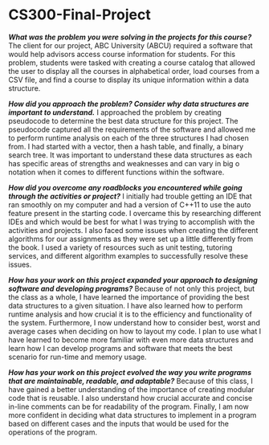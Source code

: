 # CS300-Final-Project

***What was the problem you were solving in the projects for this course?***
The client for our project, ABC University (ABCU) required a software that would help advisors access course information for students. For this problem, students were tasked with creating a course catalog that allowed the user to display all the courses in alphabetical order, load courses from a CSV file, and find a course to display its unique information within a data structure.

***How did you approach the problem? Consider why data structures are important to understand.***
I approached the problem by creating pseudocode to determine the best data structure for this project. The pseudocode captured all the requirements of the software and allowed me to perform runtime analysis on each of the three structures I had chosen from. I had started with a vector, then a hash table, and finally, a binary search tree. It was important to understand these data structures as each has specific areas of strengths and weaknesses and can vary in big o notation when it comes to different functions within the software.

***How did you overcome any roadblocks you encountered while going through the activities or project?***
I initially had trouble getting an IDE that ran smoothly on my computer and had a version of C++11 to use the auto feature present in the starting code. I overcame this by researching different IDEs and which would be best for what I was trying to accomplish with the activities and projects. I also faced some issues when creating the different algorithms for our assignments as they were set up a little differently from the book. I used a variety of resources such as unit testing, tutoring services, and different algorithm examples to successfully resolve these issues.

***How has your work on this project expanded your approach to designing software and developing programs?***
Because of not only this project, but the class as a whole, I have learned the importance of providing the best data structures to a given situation. I have also learned how to perform runtime analysis and how crucial it is to the efficiency and functionality of the system. Furthermore, I now understand how to consider best, worst and average cases when deciding on how to layout my code. I plan to use what I have learned to become more familiar with even more data structures and learn how I can develop programs and software that meets the best scenario for run-time and memory usage.

***How has your work on this project evolved the way you write programs that are maintainable, readable, and adaptable?***
Because of this class, I have gained a better understanding of the importance of creating modular code that is reusable. I also understand how crucial accurate and concise in-line comments can be for readability of the program. Finally, I am now more confident in deciding what data structures to implement in a program based on different cases and the inputs that would be used for the operations of the program.
